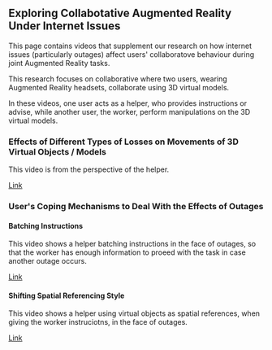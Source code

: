 ## Exploring Collabotative Augmented Reality Under Internet Issues

This page contains videos that supplement our research on how internet issues (particularly outages) affect users' collaboratove behaviour during joint Augmented Reality tasks. 

This research focuses on collaborative where two users, wearing Augmented Reality headsets, collaborate using 3D virtual models. 

In these videos, one user acts as a helper, who provides instructions or advise, while another user, the worker, perform manipulations on the 3D virtual models.

### Effects of Different Types of Losses on Movements of 3D Virtual Objects / Models
<div class="myDiv">
  <p>This video is from the perspective of the helper.</p>
  <a href="https://drive.google.com/file/d/1emfcg82jajIkBm3OSWhq1DEFG4p-YFvD/view?usp=sharing">Link</a>
</div>

### User's Coping Mechanisms to Deal With the Effects of Outages  
#### Batching Instructions
<div class="myDiv1">
  <p>This video shows a helper batching instructions in the face of outages, so that the worker has enough information to proeed with the task in case another outage occurs. </p>
  <a href="https://drive.google.com/file/d/12S85gmZqIznPe3LnruxNnwAxJ1nkALg9/view?usp=sharing">Link</a>
</div>

#### Shifting Spatial Referencing Style
<div class="myDiv2">
  <p>This video shows a helper using virtual objects as spatial references, when giving the worker instruciotns, in the face of outages. </p>
  <a href="https://drive.google.com/file/d/1q3UlvQ8S4upHuxlPCRMbs9VAy4x8EQYL/view?usp=sharing">Link</a>
</div>

